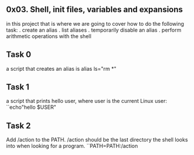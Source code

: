 ## 0x03. Shell, init files, variables and expansions
in this project that is where we are going to cover how to do the following task:
. create an alias
. list aliases
. temporarily disable an alias
. perform arithmetic operations with the shell

## Task 0
a script that creates an alias is alias ls="rm *"
## Task 1
a script that prints hello user, where user is the current Linux user: ``echo"hello $USER"
## Task 2
Add /action to the PATH. /action should be the last directory the shell looks into when looking for a program.
``PATH=PATH:/action

